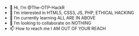 - 👋 Hi, I’m @The-OTP-HackR
- 👀 I’m interested in HTML5, CSS3, JS, PHP, ETHICAL HACKING
- 🌱 I’m currently learning ALL ARE IN ABOVE
- 💞️ I’m looking to collaborate on NOTHING
- 📫 How to reach me I AM OUT OF YOUR REACH

<!---
The-OTP-HackR/The-OTP-HackR is a ✨ special ✨ repository because its `README.md` (this file) appears on your GitHub profile.
You can click the Preview link to take a look at your changes.
--->
